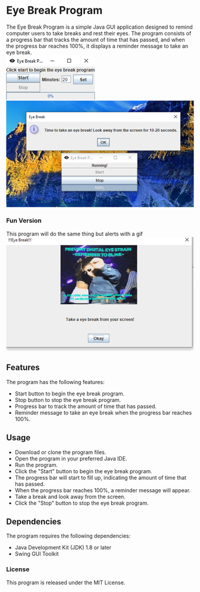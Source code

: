 # Eye Break Program
The Eye Break Program is a simple Java GUI application designed to remind computer users to take breaks and rest their eyes. The program consists of a progress bar that tracks the amount of time that has passed, and when the progress bar reaches 100%, it displays a reminder message to take an eye break.
<br>
<img src="GUI1.png" alt="Image description">
<img src="gui2.PNG" alt="Image description">
### Fun Version 
This program will do the same thing but alerts with a gif
<img src="FUN.png" alt="Image description">
## Features
The program has the following features:

- Start button to begin the eye break program.
- Stop button to stop the eye break program.
- Progress bar to track the amount of time that has passed.
- Reminder message to take an eye break when the progress bar reaches 100%.
## Usage
- Download or clone the program files.
- Open the program in your preferred Java IDE.
- Run the program.
- Click the "Start" button to begin the eye break program.
- The progress bar will start to fill up, indicating the amount of time that has passed.
- When the progress bar reaches 100%, a reminder message will appear.
- Take a break and look away from the screen.
- Click the "Stop" button to stop the eye break program.
## Dependencies
The program requires the following dependencies:

- Java Development Kit (JDK) 1.8 or later
- Swing GUI Toolkit
### License
This program is released under the MIT License.
